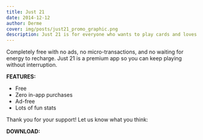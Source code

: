 ```yaml
---
title: Just 21
date: 2014-12-12
author: Derme
cover: img/posts/just21_promo_graphic.png
description: Just 21 is for everyone who wants to play cards and loves twenty-one. Easy to play.
---
```


Completely free with no ads, no micro-transactions, and no waiting for energy to recharge. Just 21 is a premium app so you can keep playing without interruption.

**FEATURES:**
- Free
- Zero in-app purchases
- Ad-free
- Lots of fun stats

Thank you for your support! Let us know what you think:

**DOWNLOAD:**

